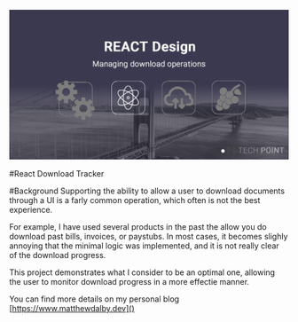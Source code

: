 
![Alt text](images/react-design.png)

#React Download Tracker

#Background
Supporting the ability to allow a user to download documents through a UI is a farly common operation, which often is not the best experience. 

For example, I have used several products in the past the allow you do download past bills, invoices, or paystubs. In most cases, it becomes slighly annoying that the minimal logic was implemented, and it is not really clear of the download progress.

This project demonstrates what I consider to be an optimal one, allowing the user to monitor download progress in a more effectie manner. 

You can find more details on my personal blog [https://www.matthewdalby.dev]()